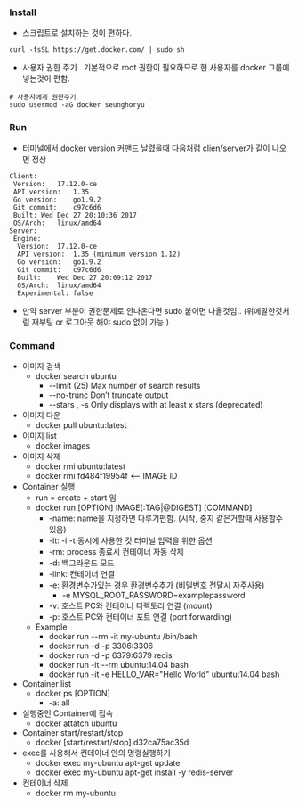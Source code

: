 ### Install
* 스크립트로 설치하는 것이 편하다.
```
curl -fsSL https://get.docker.com/ | sudo sh
```
* 사용자 권한 주기 . 기본적으로 root 권한이 필요하므로 현 사용자를 docker 그룹에 넣는것이 편함. 
```
# 사용자에게 권한주기
sudo usermod -aG docker seunghoryu
```
### Run
* 터미널에서 docker version 커맨드 날렸을때 다음처럼 clien/server가 같이 나오면 정상 
```
Client:
 Version:   17.12.0-ce
 API version:   1.35
 Go version:    go1.9.2
 Git commit:    c97c6d6
 Built: Wed Dec 27 20:10:36 2017
 OS/Arch:   linux/amd64
Server:
 Engine:
  Version:  17.12.0-ce
  API version:  1.35 (minimum version 1.12)
  Go version:   go1.9.2
  Git commit:   c97c6d6
  Built:    Wed Dec 27 20:09:12 2017
  OS/Arch:  linux/amd64
  Experimental: false
```
* 만약 server 부분이 권한문제로 안나온다면 sudo 붙이면 나올것임..  (위에말한것처럼 재부팅 or 로그아웃 해야 sudo 없이 가능.)
### Command
* 이미지 검색 
  * docker search ubuntu
    * --limit	(25)	Max number of search results
    * --no-trunc		Don’t truncate output
    * --stars , -s		Only displays with at least x stars (deprecated)
* 이미지 다운
  * docker pull ubuntu:latest
* 이미지 list
  * docker images
* 이미지 삭제
  * docker rmi ubuntu:latest
  * docker rmi fd484f19954f  <-- IMAGE ID
* Container 실행
  * run = create + start 임
  * docker run [OPTION] IMAGE[:TAG|@DIGEST] [COMMAND]
    * -name: name을 지정하면 다루기편함. (시작, 중지 같은거할때 사용할수있음)
    * -it: -i -t 동시에 사용한 것 터미널 입력을 위한 옵션
    * -rm: process 종료시 컨테이너 자동 삭제
    * -d: 백그라운드 모드    
    * -link: 컨테이너 연결
    * -e: 환경변수가있는 경우 환경변수추가 (비밀번호 전달시 자주사용)
      * -e MYSQL_ROOT_PASSWORD=examplepassword
    * -v: 호스트 PC와 컨테이너 디렉토리 연결 (mount)
    * -p: 호스트 PC와 컨테이너 포트 연결 (port forwarding)
  * Example
    * docker run --rm -it my-ubuntu /bin/bash
    * docker run -d -p 3306:3306
    * docker run -d -p 6379:6379 redis
    * docker run -it --rm ubuntu:14.04 bash
    * docker run -it -e HELLO_VAR="Hello World" ubuntu:14.04 bash
* Container list
  * docker ps [OPTION]
    * -a: all
* 실행중인 Container에 접속
  * docker attatch ubuntu
* Container start/restart/stop
  * docker [start/restart/stop] d32ca75ac35d
* exec를 사용해서 컨테이너 안의 명령실행하기
  * docker exec my-ubuntu apt-get update
  * docker exec my-ubuntu apt-get install -y redis-server
* 컨테이너 삭제
  * docker rm my-ubuntu
  
  
  
